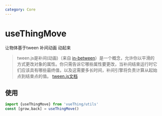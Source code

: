 ```yaml
---
category: Core
---
```


# useThingMove

让物体基于tween 补间动画 动起来

> tween.js是补间(动画)（来自 [in-between](https://en.wikipedia.org/wiki/Inbetweening)）是一个概念，允许你以平滑的方式更改对象的属性。你只需告诉它哪些属性要更改，当补间结束运行时它们应该具有哪些最终值，以及这需要多长时间，补间引擎将负责计算从起始点到结束点的值。
> [tween.js文档](https://github.com/tweenjs/tween.js/blob/master/docs/user_guide.md)


## 使用
```js
import {useThingMove} from 'vueThing/utils'
const [grow,back] = useThingMove()
```


